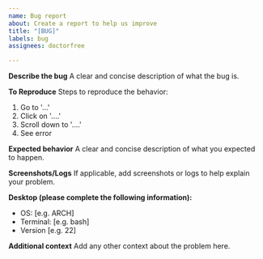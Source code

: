 ```yaml
---
name: Bug report
about: Create a report to help us improve
title: "[BUG]"
labels: bug
assignees: doctorfree

---
```


**Describe the bug**
A clear and concise description of what the bug is.

**To Reproduce**
Steps to reproduce the behavior:
1. Go to '...'
2. Click on '....'
3. Scroll down to '....'
4. See error

**Expected behavior**
A clear and concise description of what you expected to happen.

**Screenshots/Logs**
If applicable, add screenshots or logs to help explain your problem.

**Desktop (please complete the following information):**
 - OS: [e.g. ARCH]
 - Terminal: [e.g. bash]
 - Version [e.g. 22]

**Additional context**
Add any other context about the problem here.
